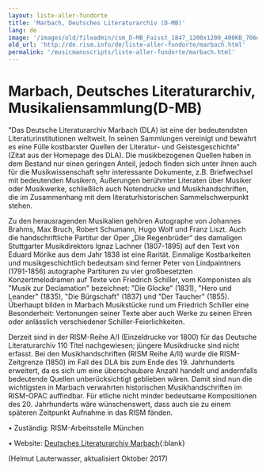 ```yaml
---
layout: liste-aller-fundorte
title: 'Marbach, Deutsches Literaturarchiv (D-MB)'
lang: de
image: '/images/old/fileadmin/csm_D-MB_Faisst_1847_1200x1200_400KB_706d660597.jpg'
old_url: 'http://de.rism.info/de/liste-aller-fundorte/marbach.html'
permalink: '/musicmanuscripts/liste-aller-fundorte/marbach.html'
---
```



# Marbach, Deutsches Literaturarchiv, Musikaliensammlung(D-MB)

"Das Deutsche Literaturarchiv Marbach (DLA) ist eine der bedeutendsten Literaturinstitutionen weltweit. In seinen Sammlungen vereinigt und bewahrt es eine Fülle kostbarster Quellen der Literatur- und Geistesgeschichte" (Zitat aus der Homepage des DLA). Die musikbezogenen Quellen haben in dem Bestand nur einen geringen Anteil, jedoch finden sich unter ihnen auch für die Musikwissenschaft sehr interessante Dokumente, z.B. Briefwechsel mit bedeutenden Musikern, Äußerungen berühmter Literaten über Musiker oder Musikwerke, schließlich auch Notendrucke und Musikhandschriften, die im Zusammenhang mit dem literaturhistorischen Sammelschwerpunkt stehen. 

Zu den herausragenden Musikalien gehören Autographe von Johannes Brahms, Max Bruch, Robert Schumann, Hugo Wolf und Franz Liszt. Auch die handschriftliche Partitur der Oper „Die Regenbrüder“ des damaligen Stuttgarter Musikdirektors Ignaz Lachner (1807-1895) auf den Text von Eduard Mörike aus dem Jahr 1838 ist eine Rarität. Einmalige Kostbarkeiten und musikgeschichtlich bedeutsam sind ferner Peter von Lindpaintners (1791-1856) autographe Partituren zu vier großbesetzten Konzertmelodramen auf Texte von Friedrich Schiller, vom Komponisten als "Musik zur Declamation" bezeichnet: "Die Glocke" (1831), "Hero und Leander" (1835), "Die Bürgschaft" (1837) und "Der Taucher" (1855). Überhaupt bilden in Marbach Musikstücke rund um Friedrich Schiller eine Besonderheit: Vertonungen seiner Texte aber auch Werke zu seinen Ehren oder anlässlich verschiedener Schiller-Feierlichkeiten.

Derzeit sind in der RISM-Reihe A/I (Einzeldrucke vor 1800) für das Deutsche Literaturarchiv 110 Titel nachgewiesen; jüngere Musikdrucke sind nicht erfasst. Bei den Musikhandschriften (RISM Reihe A/II) wurde die RISM-Zeitgrenze (1850) im Fall des DLA bis zum Ende des 19. Jahrhunderts erweitert, da es sich um eine überschaubare Anzahl handelt und andernfalls bedeutende Quellen unberücksichtigt geblieben wären. Damit sind nun die wichtigsten in Marbach verwahrten historischen Musikhandschriften im RISM-OPAC auffindbar. Für etliche nicht minder bedeutsame Kompositionen des 20. Jahrhunderts wäre wünschenswert, dass auch sie zu einem späteren Zeitpunkt Aufnahme in das RISM fänden.

• Zuständig: RISM-Arbeitsstelle München

• Website: [Deutsches Literaturarchiv Marbach](https://www.dla-marbach.de/ "Opens external link in new window"){:blank}

(Helmut Lauterwasser, aktualisiert Oktober 2017)

